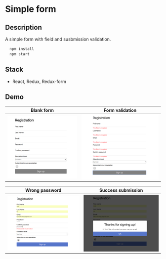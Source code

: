 # Simple form

## Description
A simple form with field and susbmission validation.

```javascript
  npm install
  npm start
```

## Stack
* React, Redux, Redux-form


## Demo
| Blank form     | Form validation   |
| :-------------: | :-------------: | 
| ![form-1](screenshots/form.PNG) | ![form-2](screenshots/form-blank.PNG) | 

| Wrong password     | Success submission   |
| :-------------: | :-------------: | 
| ![form-3](screenshots/form-wrong-pass.PNG) | ![form-4](screenshots/form-success.PNG) | 